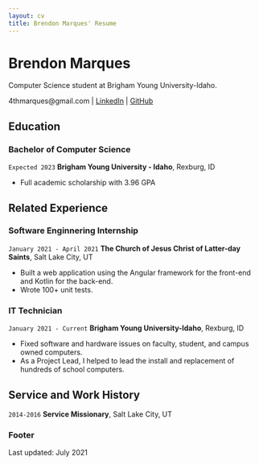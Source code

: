 ```yaml
---
layout: cv
title: Brendon Marques' Resume
---
```

# Brendon Marques
Computer Science student at Brigham Young University-Idaho.

<div id="webaddress">
4thmarques@gmail.com
| <a href="https://www.linkedin.com/in/brendonmarques">LinkedIn</a>
| <a href="https://github.com/marqzbrendon">GitHub</a>
</div>

## Education

### Bachelor of Computer Science

`Expected 2023`
__Brigham Young University - Idaho__, Rexburg, ID

- Full academic scholarship with 3.96 GPA


## Related Experience

### Software Enginnering Internship

`January 2021 - April 2021`
__The Church of Jesus Christ of Latter-day Saints__, Salt Lake City, UT

- Built a web application using the Angular framework for the front-end and Kotlin for the back-end.
- Wrote 100+ unit tests.

### IT Technician

`January 2021 - Current`
__Brigham Young University-Idaho__, Rexburg, ID

- Fixed software and hardware issues on faculty, student, and campus owned computers.
- As a Project Lead, I helped to lead the install and replacement of hundreds of school computers.

## Service and Work History

`2014-2016`
__Service Missionary__, Salt Lake City, UT



### Footer

Last updated: July 2021


